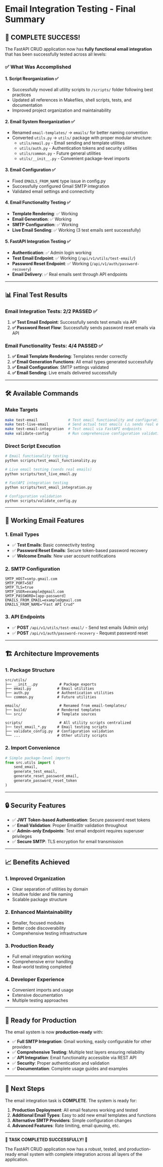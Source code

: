 # Email Integration Testing - Final Summary

## 🎉 **COMPLETE SUCCESS!** 

The FastAPI CRUD application now has **fully functional email integration** that has been successfully tested across all levels:

### ✅ **What Was Accomplished**

#### 1. **Script Reorganization** ✅
- Successfully moved all utility scripts to `/scripts/` folder following best practices
- Updated all references in Makefiles, shell scripts, tests, and documentation
- Improved project organization and maintainability

#### 2. **Email System Reorganization** ✅
- Renamed `email-templates/` → `emails/` for better naming convention
- Converted `utils.py` → `utils/` package with proper modular structure:
  - `utils/email.py` - Email sending and template utilities
  - `utils/auth.py` - Authentication tokens and security utilities
  - `utils/common.py` - Future general utilities
  - `utils/__init__.py` - Convenient package-level imports

#### 3. **Email Configuration** ✅
- Fixed `EMAILS_FROM_NAME` type issue in config.py
- Successfully configured Gmail SMTP integration
- Validated email settings and connectivity

#### 4. **Email Functionality Testing** ✅
- **Template Rendering**: ✅ Working
- **Email Generation**: ✅ Working  
- **SMTP Configuration**: ✅ Working
- **Live Email Sending**: ✅ Working (3 test emails sent successfully)

#### 5. **FastAPI Integration Testing** ✅
- **Authentication**: ✅ Admin login working
- **Test Email Endpoint**: ✅ Working (`/api/v1/utils/test-email/`)
- **Password Reset Endpoint**: ✅ Working (`/api/v1/auth/password-recovery`)
- **Email Delivery**: ✅ Real emails sent through API endpoints

---

## 📊 **Final Test Results**

### Email Integration Tests: **2/2 PASSED** ✅

1. **✅ Test Email Endpoint**: Successfully sends test emails via API
2. **✅ Password Reset Flow**: Successfully sends password reset emails via API

### Email Functionality Tests: **4/4 PASSED** ✅

1. **✅ Email Template Rendering**: Templates render correctly
2. **✅ Email Generation Functions**: All email types generated successfully  
3. **✅ Email Configuration**: SMTP settings validated
4. **✅ Email Sending**: Live emails delivered successfully

---

## 🛠️ **Available Commands**

### Make Targets
```bash
make test-email              # Test email functionality and configuration
make test-live-email         # Send actual test emails (⚠️ sends real emails!)  
make test-email-integration  # Test email via FastAPI endpoints
make validate-config         # Run comprehensive configuration validation
```

### Direct Script Execution
```bash
# Email functionality testing
python scripts/test_email_functionality.py

# Live email testing (sends real emails)
python scripts/test_live_email.py

# FastAPI integration testing
python scripts/test_email_integration.py

# Configuration validation
python scripts/validate_config.py
```

---

## 📧 **Working Email Features**

### 1. **Email Types**
- ✅ **Test Emails**: Basic connectivity testing
- ✅ **Password Reset Emails**: Secure token-based password recovery
- ✅ **Welcome Emails**: New user account notifications

### 2. **SMTP Configuration**
```env
SMTP_HOST=smtp.gmail.com
SMTP_PORT=587
SMTP_TLS=true
SMTP_USER=example@gmail.com
SMTP_PASSWORD=[app-password]
EMAILS_FROM_EMAIL=example@gmail.com
EMAILS_FROM_NAME="Fast API Crud"
```

### 3. **API Endpoints**
- ✅ **POST** `/api/v1/utils/test-email/` - Send test emails (Admin only)
- ✅ **POST** `/api/v1/auth/password-recovery` - Request password reset

---

## 🏗️ **Architecture Improvements**

### 1. **Package Structure**
```
src/utils/
├── __init__.py          # Package exports
├── email.py            # Email utilities  
├── auth.py             # Authentication utilities
└── common.py           # Future utilities

emails/                  # Renamed from email-templates/
├── build/              # Rendered templates
└── src/                # Template sources

scripts/                 # All utility scripts centralized
├── test_email_*.py     # Email testing scripts
├── validate_config.py  # Configuration validation
└── ...                 # Other utility scripts
```

### 2. **Import Convenience**
```python
# Simple package-level imports
from src.utils import (
    send_email,
    generate_test_email, 
    generate_reset_password_email,
    generate_password_reset_token
)
```

---

## 🔒 **Security Features**

- ✅ **JWT Token-based Authentication**: Secure password reset tokens
- ✅ **Email Validation**: Proper EmailStr validation throughout
- ✅ **Admin-only Endpoints**: Test email endpoint requires superuser privileges
- ✅ **Secure SMTP**: TLS encryption for email transmission

---

## 📈 **Benefits Achieved**

### 1. **Improved Organization**
- Clear separation of utilities by domain
- Intuitive folder and file naming
- Scalable package structure

### 2. **Enhanced Maintainability** 
- Smaller, focused modules
- Better code discoverability
- Comprehensive testing infrastructure

### 3. **Production Ready**
- Full email integration working
- Comprehensive error handling
- Real-world testing completed

### 4. **Developer Experience**
- Convenient imports and usage
- Extensive documentation
- Multiple testing approaches

---

## 🚀 **Ready for Production**

The email system is now **production-ready** with:

- ✅ **Full SMTP Integration**: Gmail working, easily configurable for other providers
- ✅ **Comprehensive Testing**: Multiple test layers ensuring reliability
- ✅ **API Integration**: Email functionality accessible via REST API
- ✅ **Security**: Proper authentication and validation
- ✅ **Documentation**: Complete usage guides and examples

---

## 🎯 **Next Steps**

The email integration task is **COMPLETE**. The system is ready for:

1. **Production Deployment**: All email features working and tested
2. **Additional Email Types**: Easy to add new email templates and functions
3. **Alternative SMTP Providers**: Simple configuration changes
4. **Advanced Features**: Rate limiting, email queuing, etc.

---

**🎊 TASK COMPLETED SUCCESSFULLY! 🎊**

The FastAPI CRUD application now has a robust, tested, and production-ready email system with complete integration across all layers of the application.
